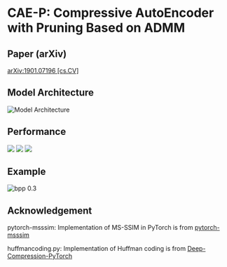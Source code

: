 # CAE-P: Compressive AutoEncoder with Pruning Based on ADMM

## Paper (arXiv)
[arXiv:1901.07196 [cs.CV]](https://arxiv.org/abs/1901.07196)

## Model Architecture
![Model Architecture](https://raw.github.com/JasonZHM/CAEP/master/fig/model_new.jpg)

## Performance
![](https://raw.github.com/JasonZHM/CAEP/master/fig/legend.jpg)
![](https://raw.github.com/JasonZHM/CAEP/master/fig/ssim.jpg)
![](https://raw.github.com/JasonZHM/CAEP/master/fig/msssim.jpg)

## Example
![bpp 0.3](https://raw.github.com/JasonZHM/CAEP/master/fig/compare_0.3.jpg)

## Acknowledgement
pytorch-msssim: Implementation of MS-SSIM in PyTorch is from [pytorch-msssim]( https://github.com/jorge-pessoa/pytorch-msssim)

huffmancoding.py: Implementation of Huffman coding is from [Deep-Compression-PyTorch](https://github.com/mightydeveloper/Deep-Compression-PyTorch)
